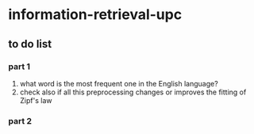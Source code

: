 # information-retrieval-upc

## to do list

### part 1
1. what word is the most frequent one in the English language?
2. check also if all this preprocessing changes or improves the fitting of Zipf's
law

### part 2

